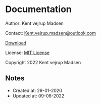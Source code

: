 # Documentation
Author: Kent vejrup Madsen


Contact: Kent.vejrup.madsen@outlook.com

[Download](https://1drv.ms/u/s!AnVSo6qhoQp5j44rG0V-dvyoxs3r_w)

License: [MIT License](license.md)


Copyright 2022 Kent vejrup Madsen


## Notes
* Created at: 29-01-2020
* Updated at: 09-06-2022
